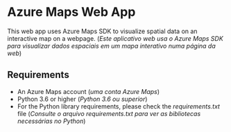 # Azure Maps Web App
This web app uses Azure Maps SDK to visualize spatial data on an interactive map on a webpage.
(_Este aplicativo web usa o Azure Maps SDK para visualizar dados espaciais em um mapa interativo numa página da web_)

## Requirements
 - An Azure Maps account (_uma conta Azure Maps_)
 - Python 3.6 or higher (_Python 3.6 ou superior_)
 - For the Python library requirements, please check the _requirements.txt_ file (_Consulte o arquivo requirements.txt para ver as bibliotecas necessárias no Python_)
